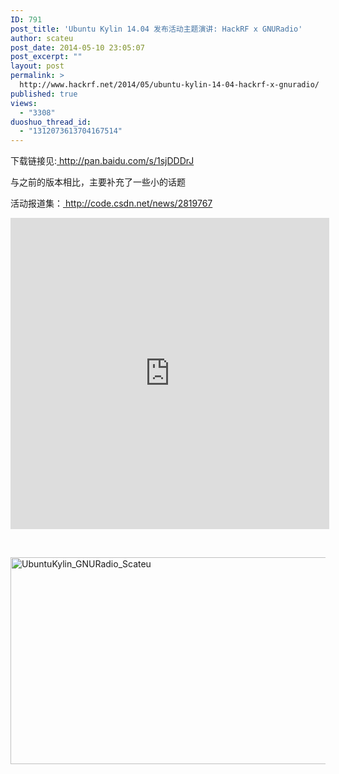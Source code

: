 ```yaml
---
ID: 791
post_title: 'Ubuntu Kylin 14.04 发布活动主题演讲: HackRF x GNURadio'
author: scateu
post_date: 2014-05-10 23:05:07
post_excerpt: ""
layout: post
permalink: >
  http://www.hackrf.net/2014/05/ubuntu-kylin-14-04-hackrf-x-gnuradio/
published: true
views:
  - "3308"
duoshuo_thread_id:
  - "1312073613704167514"
---
```

下载链接见:<a href="http://pan.baidu.com/s/1sjDDDrJ"> http://pan.baidu.com/s/1sjDDDrJ</a>

与之前的版本相比，主要补充了一些小的话题

活动报道集：<a href="%20http://code.csdn.net/news/2819767"> http://code.csdn.net/news/2819767</a>

<iframe height=498 width=510 src="http://player.youku.com/embed/XNzEyODEwOTQw" frameborder=0 allowfullscreen></iframe>

&nbsp;

<a href="http://www.hackrf.net/wp-content/uploads/2014/05/UbuntuKylin_GNURadio_Scateu.png"><img class="alignnone size-full wp-image-802" src="http://www.hackrf.net/wp-content/uploads/2014/05/UbuntuKylin_GNURadio_Scateu.png" alt="UbuntuKylin_GNURadio_Scateu" width="550" height="331" /></a>